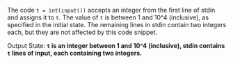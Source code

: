 The code `t = int(input())` accepts an integer from the first line of stdin and assigns it to `t`. The value of `t` is between 1 and 10^4 (inclusive), as specified in the initial state. The remaining lines in stdin contain two integers each, but they are not affected by this code snippet.

Output State: **`t` is an integer between 1 and 10^4 (inclusive), stdin contains `t` lines of input, each containing two integers.**